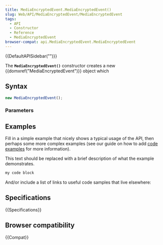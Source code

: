 ```yaml
---
title: MediaEncryptedEvent.MediaEncryptedEvent()
slug: Web/API/MediaEncryptedEvent/MediaEncryptedEvent
tags:
  - API
  - Constructor
  - Reference
  - MediaEncryptedEvent
browser-compat: api.MediaEncryptedEvent.MediaEncryptedEvent
---
```

{{DefaultAPISidebar("")}}

The **`MediaEncryptedEvent()`** constructor creates a new {{domxref("MediaEncryptedEvent")}} object which 

## Syntax

```js
new MediaEncryptedEvent();
```

### Parameters



## Examples

Fill in a simple example that nicely shows a typical usage of the API, then perhaps some more complex examples (see our guide on how to add [code examples](/en-US/docs/MDN/Contribute/Structures/Code_examples) for more information).

This text should be replaced with a brief description of what the example demonstrates.

```js
my code block
```

And/or include a list of links to useful code samples that live elsewhere:

## Specifications

{{Specifications}}

## Browser compatibility

{{Compat}}

